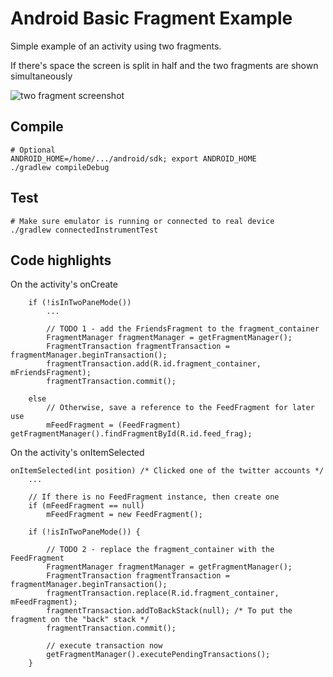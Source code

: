 Android Basic Fragment Example
==============================

Simple example of an activity using two fragments.

If there's space the screen is split in half and the two fragments are shown simultaneously

![two fragment screenshot](https://github.com/joninvski/android_basic_fragment_example/raw/master/images/app.png)


Compile
-------

    # Optional
    ANDROID_HOME=/home/.../android/sdk; export ANDROID_HOME
    ./gradlew compileDebug
    
Test
----

    # Make sure emulator is running or connected to real device
    ./gradlew connectedInstrumentTest
    


Code highlights
---------------

On the activity's onCreate


        if (!isInTwoPaneMode())
            ...

            // TODO 1 - add the FriendsFragment to the fragment_container
            FragmentManager fragmentManager = getFragmentManager();
            FragmentTransaction fragmentTransaction = fragmentManager.beginTransaction();
            fragmentTransaction.add(R.id.fragment_container, mFriendsFragment);
            fragmentTransaction.commit();

        else
            // Otherwise, save a reference to the FeedFragment for later use
            mFeedFragment = (FeedFragment) getFragmentManager().findFragmentById(R.id.feed_frag);



 On the activity's onItemSelected


    onItemSelected(int position) /* Clicked one of the twitter accounts */
        ...

        // If there is no FeedFragment instance, then create one
        if (mFeedFragment == null)
            mFeedFragment = new FeedFragment();

        if (!isInTwoPaneMode()) {

            // TODO 2 - replace the fragment_container with the FeedFragment
            FragmentManager fragmentManager = getFragmentManager();
            FragmentTransaction fragmentTransaction = fragmentManager.beginTransaction();
            fragmentTransaction.replace(R.id.fragment_container, mFeedFragment);
            fragmentTransaction.addToBackStack(null); /* To put the fragment on the "back" stack */
            fragmentTransaction.commit();

            // execute transaction now
            getFragmentManager().executePendingTransactions();
        }


